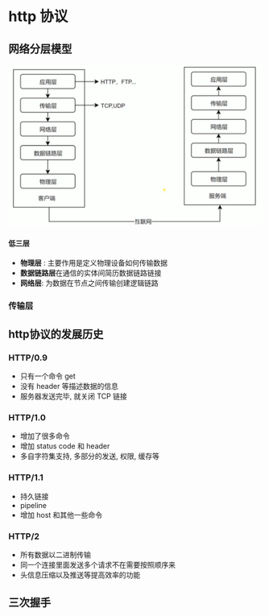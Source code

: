 # http 协议 
## 网络分层模型
![图片](../.vuepress/public/images/ois.png)

#### 低三层
* **物理层** : 主要作用是定义物理设备如何传输数据
* **数据链路层**在通信的实体间简历数据链路链接
* **网络层**: 为数据在节点之间传输创建逻辑链路 

### 传输层 


## http协议的发展历史 
### HTTP/0.9 
* 只有一个命令 get 
* 没有 header 等描述数据的信息
* 服务器发送完毕, 就关闭 TCP 链接 
### HTTP/1.0 
* 增加了很多命令
* 增加 status code 和 header 
* 多自字符集支持, 多部分的发送, 权限, 缓存等
### HTTP/1.1
* 持久链接 
* pipeline 
* 增加 host 和其他一些命令 
### HTTP/2
* 所有数据以二进制传输
* 同一个连接里面发送多个请求不在需要按照顺序来
* 头信息压缩以及推送等提高效率的功能

## 三次握手
